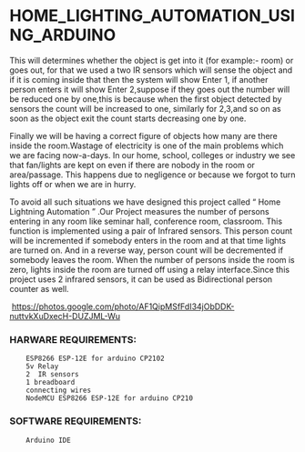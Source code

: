 # HOME_LIGHTING_AUTOMATION_USING_ARDUINO

This will determines whether the object is get into it (for example:- room) or goes out, for that we used a two IR sensors which will sense the object and if it is coming inside that then the system will show Enter 1, if another person enters it will show Enter 2,suppose if they goes out the number will be reduced one by one,this is because when the first object detected by sensors the count will be increased to one, similarly for 2,3,and so on as soon as the object exit the count starts decreasing one by one.

Finally we will be having a correct figure of objects how many are there inside the room.Wastage of electricity is one of the main problems which we are facing now-a-days. In our home, school, colleges or industry we see that fan/lights are kept on even if there are nobody in the room or area/passage. This happens due to negligence or because we forgot to turn lights off or when we are in hurry. 

To avoid all such situations we have designed this project called “ Home Lightning Automation  ” .Our Project measures the number of persons entering in any room like seminar hall, conference room, classroom. This function is implemented using a pair of Infrared sensors. This person count will be incremented if somebody enters in the room and at that time lights are turned on. And in a reverse way, person count will be decremented if somebody leaves the room. When the number of persons inside the room is zero, lights inside the room are turned off using a relay interface.Since this project uses 2 infrared sensors, it can be used as Bidirectional person counter as well.

<img> https://photos.google.com/photo/AF1QipMSfFdI34jObDDK-nuttvkXuDxecH-DUZJML-Wu </img>


### HARWARE REQUIREMENTS:

        ESP8266 ESP-12E for arduino CP2102
        5v Relay
        2  IR sensors
        1 breadboard
        connecting wires
        NodeMCU ESP8266 ESP-12E for arduino CP210

### SOFTWARE REQUIREMENTS:

        Arduino IDE

